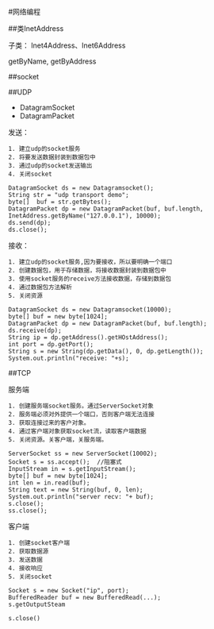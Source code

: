 #网络编程

##类InetAddress

子类： Inet4Address、Inet6Address

getByName, getByAddress

##socket

##UDP

* DatagramSocket
* DatagramPacket

发送：

	1. 建立udp的socket服务
	2. 将要发送数据封装到数据包中
	3. 通过udp的socket发送输出
	4. 关闭socket
	
	DatagramSocket ds = new Datagramsocket();
	String str = "udp transport demo";
	byte[]  buf = str.getBytes();
	DatagramPacket dp = new DatagramPacket(buf, buf.length, InetAddress.getByName("127.0.0.1"), 10000);
	ds.send(dp);
	ds.close();
	
接收：

	1. 建立udp的socket服务,因为要接收，所以要明确一个端口
	2. 创建数据包，用于存储数据，将接收数据封装到数据包中
	3. 使用socket服务的receive方法接收数据，存储到数据包
	4. 通过数据包方法解析
	5. 关闭资源
	
	DatagramSocket ds = new Datagramsocket(10000);
	byte[] buf = new byte[1024];
	DatagramPacket dp = new DatagramPacket(buf, buf.length);
	ds.receive(dp);
	String ip = dp.getAddress().getHOstAddress();
	int port = dp.getPort();
	String s = new String(dp.getData(), 0, dp.getLength());
	System.out.println("receive: "+s);
	
		
##TCP

服务端

	1. 创建服务端socket服务。通过ServerSocket对象
	2. 服务端必须对外提供一个端口，否则客户端无法连接
	3. 获取连接过来的客户对象。
	4. 通过客户端对象获取socket流，读取客户端数据
	5. 关闭资源。关客户端，关服务端。
	
	ServerSocket ss = new ServerSocket(10002);
	Socket s = ss.accept();  //阻塞式
	InputStream in = s.getInputStream();
	byte[] buf = new byte[1024];
	int len = in.read(buf);
	String text = new String(buf, 0, len);
	System.out.println("server recv: "+ buf);
	s.close();
	ss.close();
	
客户端

	1. 创建socket客户端
	2. 获取数据源
	3. 发送数据
	4. 接收响应
	5. 关闭socket
	
	Socket s = new Socket("ip", port);
	BufferedReader buf = new BufferedRead(...);
	s.getOutputSteam
	
	s.close()
	
	
		
		
	